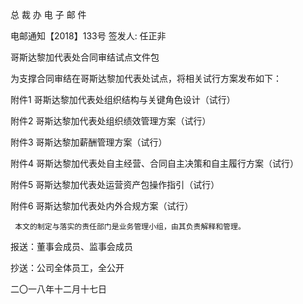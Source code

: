 ﻿总 裁 办 电 子 邮 件

 

电邮通知【2018】133号                       签发人: 任正非

哥斯达黎加代表处合同审结试点文件包

 

为支撑合同审结在哥斯达黎加代表处试点，将相关试行方案发布如下：

附件1 哥斯达黎加代表处组织结构与关键角色设计（试行）

附件2 哥斯达黎加代表处组织绩效管理方案（试行）

附件3 哥斯达黎加薪酬管理方案（试行）

附件4 哥斯达黎加代表处自主经营、合同自主决策和自主履行方案（试行）

附件5 哥斯达黎加代表处运营资产包操作指引（试行）

附件6 哥斯达黎加代表处内外合规方案（试行）

  

     本文的制定与落实的责任部门是业务管理小组，由其负责解释和管理。

 

 

报送：董事会成员、监事会成员

抄送：公司全体员工，全公开

二〇一八年十二月十七日